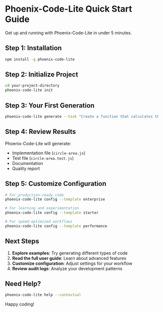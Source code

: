 # Phoenix-Code-Lite Quick Start Guide

Get up and running with Phoenix-Code-Lite in under 5 minutes.

## Step 1: Installation

```bash
npm install -g phoenix-code-lite
```

## Step 2: Initialize Project

```bash
cd your-project-directory
phoenix-code-lite init
```

## Step 3: Your First Generation

```bash
phoenix-code-lite generate --task "Create a function that calculates the area of a circle"
```

## Step 4: Review Results

Phoenix-Code-Lite will generate:

- Implementation file (`circle-area.js`)
- Test file (`circle-area.test.js`)
- Documentation
- Quality report

## Step 5: Customize Configuration

```bash
# For production-ready code
phoenix-code-lite config --template enterprise

# For learning and experimentation
phoenix-code-lite config --template starter

# For speed-optimized workflows
phoenix-code-lite config --template performance
```

## Next Steps

1. **Explore examples**: Try generating different types of code
2. **Read the full user guide**: Learn about advanced features
3. **Customize configuration**: Adjust settings for your workflow
4. **Review audit logs**: Analyze your development patterns

## Need Help?

```bash
phoenix-code-lite help --contextual
```

Happy coding!
